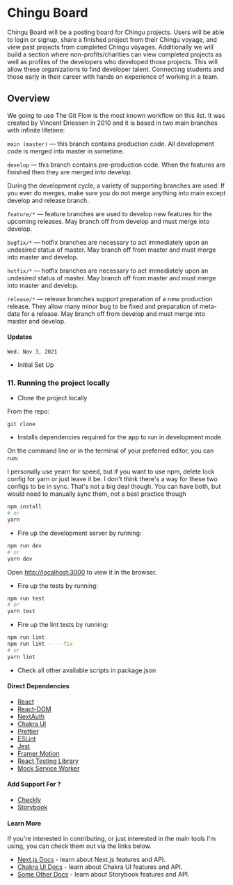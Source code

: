 # Chingu Board

Chingu Board will be a posting board for Chingu projects. Users will be able to login or signup, share a finished project from their Chingu voyage, and view past projects from completed Chingu voyages. Additionally we will build a section where non-profits/charities can view completed projects as well as profiles of the developers who developed those projects. This will allow these organizations to find developer talent.
Connecting students and those early in their career with hands on experience of working in a team.

## Overview

We going to use The Git Flow is the most known workflow on this list.
It was created by Vincent Driessen in 2010 and it is based in two main branches with infinite lifetime:

`main (master)` — this branch contains production code. All development code is merged into master in sometime.

`develop` — this branch contains pre-production code. When the features are finished then they are merged into develop.

During the development cycle, a variety of supporting branches are used:
If you ever do merges, make sure you do not merge anything into main except develop and release branch.

`feature/*` — feature branches are used to develop new features for the upcoming releases.
May branch off from develop and must merge into develop.

`bugfix/*` — hotfix branches are necessary to act immediately upon an undesired status of master.
May branch off from master and must merge into master and develop.

`hotfix/*` — hotfix branches are necessary to act immediately upon an undesired status of master.
May branch off from master and must merge into master and develop.

`release/*` — release branches support preparation of a new production release.
They allow many minor bug to be fixed and preparation of meta-data for a release.
May branch off from develop and must merge into master and develop.

#### Updates

`Wed. Nov 3, 2021`

- Initial Set Up

### 11. Running the project locally

- Clone the project locally

From the repo:

`git clone`

- Installs dependencies required for the app to run in development mode.

On the command line or in the terminal of your preferred editor, you can run:

I personally use yearn for speed, but if you want
to use npm, delete lock config for yarn or just leave it be.
I don't think there's a way for these two configs to be in sync. That's not a big deal though.
You can have both, but would need to manually sync them, not a best practice though

```bash
npm install
# or
yarn
```

- Fire up the development server by running:

```bash
npm run dev
# or
yarn dev
```

Open [http://localhost:3000](http://localhost:3000) to view it in the browser.

- Fire up the tests by running:

```bash
npm run test
# or
yarn test
```

- Fire up the lint tests by running:

```bash
npm run lint
npm run lint -- --fix
# or
yarn lint
```

- Check all other available scripts in package.json

#### Direct Dependencies

- [React](https://reactjs.org/)
- [React-DOM](https://www.npmjs.com/package/react-dom)
- [NextAuth](https://next-auth.js.org/getting-started/client#signin)
- [Chakra UI](https://chakra-ui.com/)
- [Prettier](https://prettier.io/)
- [ESLint](https://eslint.org/)
- [Jest](https://jestjs.io/)
- [Framer Motion](https://www.framer.com/docs/animation/)
- [React Testing Library](https://testing-library.com/docs/react-testing-library/intro/)
- [Mock Service Worker](https://mswjs.io/docs/)

#### Add Support For ?

- [Checkly](https://www.checklyhq.com/)
- [Storybook](https://storybook.js.org/)

#### Learn More

If you're interested in contributing, or just interested in the main tools I'm using, you can check them out via the links below.

- [Next.js Docs](https://nextjs.org/docs) - learn about Next.js features and API.
- [Chakra UI Docs](https://chakra-ui.com/docs/getting-started) - learn about Chakra UI features and API.
- [Some Other Docs](https://storybook.js.org/docs/react/get-started/introduction) - learn about Storybook features and API.
